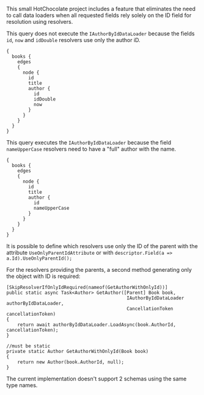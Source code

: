 ﻿This small HotChocolate project includes a feature that eliminates the need to call data loaders when all requested fields rely solely on the ID field for resolution using resolvers.

This query does not execute the `IAuthorByIdDataLoader` because the fields `id`, `now` and `idDouble` resolvers use only the author iD.
```
{
  books {
    edges
    {
      node {
        id
        title
        author {
          id
          idDouble
          now
        }
      }
    }
  }
}
```

This query executes the `IAuthorByIdDataLoader` because the field `nameUpperCase` resolvers need to have a "full" author with the name.
```
{
  books {
    edges
    {
      node {
        id
        title
        author {
          id
          nameUpperCase
        }
      }
    }
  }
}
```

It is possible to define which resolvers use only the ID of the parent with the attribute `UseOnlyParentIdAttribute` or with `descriptor.Field(a => a.Id).UseOnlyParentId();`

For the resolvers providing the parents, a second method generating only the object with ID is required:
```
[SkipResolverIfOnlyIdRequired(nameof(GetAuthorWithOnlyId))]
public static async Task<Author> GetAuthor([Parent] Book book,
                                            IAuthorByIdDataLoader authorByIdDataLoader,
                                            CancellationToken cancellationToken)
{
    return await authorByIdDataLoader.LoadAsync(book.AuthorId, cancellationToken);
}

//must be static
private static Author GetAuthorWithOnlyId(Book book)
{
    return new Author(book.AuthorId, null);
}
```

The current implementation doesn't support 2 schemas using the same type names.